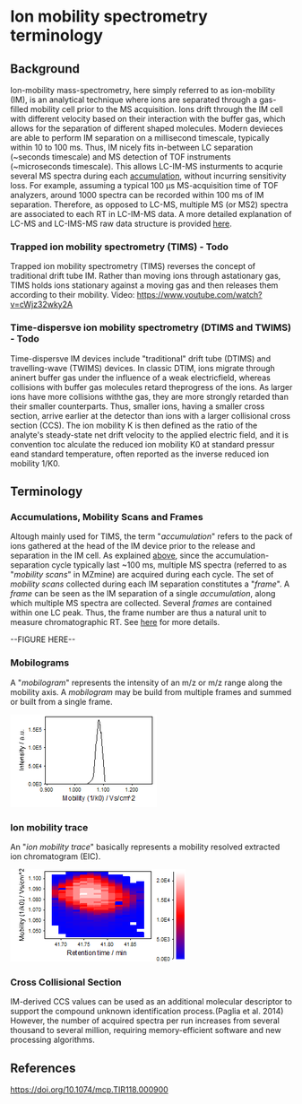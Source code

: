# Ion mobility spectrometry terminology

## Background
Ion-mobility mass-spectrometry, here simply referred to as ion-mobility (IM), is an analytical technique where ions are separated through a gas-filled mobility cell prior to the MS acquisition. Ions drift through the IM cell with different velocity based on their interaction with the buffer gas, which allows for the separation of different shaped molecules. Modern devieces are able to perform IM separation on a millisecond timescale, typically within 10 to 100 ms. Thus, IM nicely fits in-between LC separation (~seconds timescale) and MS detection of TOF instruments (~microseconds timescale). This allows LC-IM-MS insturments to acqurie several MS spectra during each [accumulation](#frames-and-mobility-scans), without incurring sensitivity loss. For example, assuming a typical 100 µs MS-acquisition time of TOF analyzers, around 1000 spectra can be recorded within 100 ms of IM separation. Therefore, as opposed to LC-MS, multiple MS (or MS2) spectra are associated to each RT in LC-IM-MS data. A more detailed explanation of LC-MS and LC-IMS-MS raw data structure is provided [here](../workflows/imsworkflow/lc-ms-and-lc-ims-ms-data-comparison.md).

### Trapped ion mobility spectrometry (TIMS) - Todo
Trapped ion mobility spectrometry (TIMS) reverses the concept of traditional drift tube IM. Rather than moving ions through astationary gas, TIMS holds ions stationary against a moving gas and then releases them according to their mobility. 
Video: https://www.youtube.com/watch?v=cWjz32wky2A

### Time-dispersve ion mobility spectrometry (DTIMS and TWIMS) - Todo
Time-dispersve IM devices include "traditional" drift tube (DTIMS) and travelling-wave (TWIMS) devices. In classic DTIM, ions migrate through aninert buffer gas under the influence of a weak electricfield, whereas collisions with buffer gas molecules retard theprogress of the ions. As larger ions have more collisions withthe gas, they are more strongly retarded than their smaller counterparts. Thus, smaller ions, having a smaller cross section, arrive earlier at the detector than ions with a larger collisional cross section (CCS). The ion mobility K is then defined as the ratio of the analyte's steady-state net drift velocity to the applied electric field, and it is convention toc alculate the reduced ion mobility K0 at standard pressur eand standard temperature, often reported as the inverse reduced ion mobility 1/K0.


## Terminology

### Accumulations, Mobility Scans and Frames

Altough mainly used for TIMS, the term "_accumulation_" refers to the pack of ions gathered at the head of the IM device prior to the release and separation in the IM cell. As explained [above](#background), since the accumulation-separation cycle typically last ~100 ms, multiple MS spectra (referred to as "_mobility scans_" in MZmine) are acquired during each cycle. The set of _mobility scans_ collected during each IM separation constitutes a "_frame_". A _frame_ can be seen as the IM separation of a single _accumulation_, along which multiple MS spectra are collected. Several _frames_ are contained within one LC peak. Thus, the frame number are thus a natural unit to measure chromatographic RT. See [here](../workflows/imsworkflow/lc-ms-and-lc-ims-ms-data-comparison.md) for more details.

--FIGURE HERE--

### Mobilograms

A "_mobilogram_" represents the intensity of an m/z or m/z range along the mobility axis. A
_mobilogram_ may be build from multiple frames and summed or built from a single frame.

![mobilogram](mobilogram.png)

### Ion mobility trace

An "_ion mobility trace_" basically represents a mobility resolved extracted ion chromatogram (EIC).

![trace](trace.png)

### Cross Collisional Section
IM-derived CCS values can be used as an additional molecular descriptor to support the compound unknown identification process.(Paglia et al. 2014) However, the number of acquired spectra per run increases from several thousand to several million, requiring memory-efficient software and new processing algorithms. 


## References
https://doi.org/10.1074/mcp.TIR118.000900
